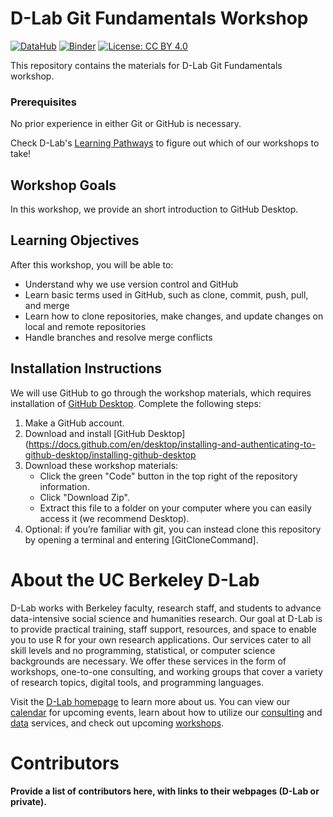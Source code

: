 # D-Lab Git Fundamentals Workshop

[![DataHub](https://img.shields.io/badge/launch-datahub-blue)](DATAHUB_LINK_HERE)
[![Binder](https://mybinder.org/badge_logo.svg)](BINDER_LINK_HERE)
[![License: CC BY 4.0](https://img.shields.io/badge/License-CC_BY_4.0-lightgrey.svg)](https://creativecommons.org/licenses/by/4.0/)

This repository contains the materials for D-Lab Git Fundamentals workshop. 

### Prerequisites
No prior experience in either Git or GitHub is necessary.


Check D-Lab's [Learning Pathways](https://dlab-berkeley.github.io/dlab-workshops/python_path.html) to figure out which of our workshops to take!

## Workshop Goals

In this workshop, we provide an short introduction to GitHub Desktop. 


## Learning Objectives

After this workshop, you will be able to:
- Understand why we use version control and GitHub
- Learn basic terms used in GitHub, such as clone, commit, push, pull, and merge
- Learn how to clone repositories, make changes, and update changes on local and remote repositories
- Handle branches and resolve merge conflicts


## Installation Instructions

We will use GitHub to go through the workshop materials, which requires installation of [GitHub Desktop](https://docs.github.com/en/desktop/installing-and-authenticating-to-github-desktop/installing-github-desktop
). Complete the following steps:

1. Make a GitHub account.
2. Download and install [GitHub Desktop](https://docs.github.com/en/desktop/installing-and-authenticating-to-github-desktop/installing-github-desktop
3. Download these workshop materials:
    * Click the green "Code" button in the top right of the repository information.
    * Click "Download Zip".
    * Extract this file to a folder on your computer where you can easily access it (we recommend Desktop).
4. Optional: if you’re familiar with git, you can instead clone this repository by opening a terminal and entering [GitCloneCommand].


# About the UC Berkeley D-Lab

D-Lab works with Berkeley faculty, research staff, and students to advance data-intensive social science and humanities research. Our goal at D-Lab is to provide practical training, staff support, resources, and space to enable you to use R for your own research applications. Our services cater to all skill levels and no programming, statistical, or computer science backgrounds are necessary. We offer these services in the form of workshops, one-to-one consulting, and working groups that cover a variety of research topics, digital tools, and programming languages.  

Visit the [D-Lab homepage](https://dlab.berkeley.edu/) to learn more about us. You can view our [calendar](https://dlab.berkeley.edu/events/calendar) for upcoming events, learn about how to utilize our [consulting](https://dlab.berkeley.edu/consulting) and [data](https://dlab.berkeley.edu/data) services, and check out upcoming [workshops](https://dlab.berkeley.edu/events/workshops).


# Contributors

**Provide a list of contributors here, with links to their webpages (D-Lab or
private).**
